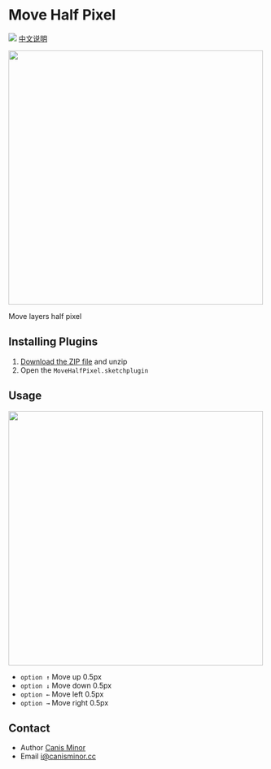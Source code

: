 # Move Half Pixel

![](https://badges.sketchpacks.com/plugins/cm.sketch.movehalfpixel/version.svg) [中文说明](README_zh.md)

<img src="https://o4j4l4n7h.qnssl.com/2017-08-04-cover_move-1.png" width="500">

Move layers half pixel

## Installing Plugins

1. [Download the ZIP file](https://github.com/canisminor1990/sketch-move-half-pixel/archive/master.zip) and unzip
2. Open the `MoveHalfPixel.sketchplugin`

## Usage

<img src="https://o4j4l4n7h.qnssl.com/2017-05-23-2017-05-23-10_29_11.gif" width="500">

* `option ↑` Move up 0.5px
* `option ↓` Move down 0.5px
* `option ←` Move left 0.5px
* `option →` Move right 0.5px

## Contact

* Author [Canis Minor](https://github.com/canisminor1990)
* Email <i@canisminor.cc>
